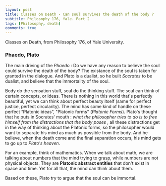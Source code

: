 ```yaml
---
layout: post
title: Classes on Death - Can soul survives the death of the body ?
subtitle: Philosophy 176, Yale. Part 2
tags: [Philosophy, death]
comments: true
---
```


Classes on Death, from Philosophy 176, of Yale University.

### Phaedo, Plato

The main driving of the *Phaedo* : Do we have any reason to believe the soul could survive the death of the body?
The existance of the soul is taken for granted in the dialogue. And Plato is a dualist, so he built *Socrates* to be dualist, and believe that the immortality of the soul.

Body do the sensation stuff, soul do the thinking stuff. The soul can think of certain concepts, or ideas.
There is nothing in this world that's perfectly beautiful, yet we can think about perfect beauty itself (same for perfect justice, perfect circularity). The mind has some kind of handle on these perfect “Platonic ideas”, "Platonic forms" (*Platonic Forms*).
Plato's thought that he puts in Socrates' mouth : *what the philosopher tries to do is to free himself from the distractions that the body poses* , all these distractions get in the way of thinking about the Platonic forms, so the philosopher would want to separate his mind as much as possible from the body. And he believe, when the death come and the final separation occurs, his mind gets to go up to *Plato's heaven*.

For an example, think of mathematics. When we talk about math, we are talking about numbers that the mind trying to grasp, while numbers are not physical objects. They are **Platonic abstract entities** that don't exist in space and time. Yet for all that, the mind can think about them.

Based on these, Plato try to argue that the soul can be immortal.
